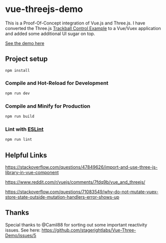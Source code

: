 # vue-threejs-demo

This is a Proof-Of-Concept integration of Vue.js and Three.js. I have converted the Three.js [Trackball Control Example](https://threejs.org/examples/?q=cont#misc_controls_trackball) to a Vue/Vuex application and added some additional UI sugar on top.

[See the demo here](https://vuethree.stagerightlabs.com/)

## Project setup
```
npm install
```

### Compile and Hot-Reload for Development

```sh
npm run dev
```

### Compile and Minify for Production

```sh
npm run build
```

### Lint with [ESLint](https://eslint.org/)

```sh
npm run lint
```

## Helpful Links

https://stackoverflow.com/questions/47849626/import-and-use-three-js-library-in-vue-component

https://www.reddit.com/r/vuejs/comments/7fdq9b/vue_and_threejs/

https://stackoverflow.com/questions/71083549/why-do-not-mutate-vuex-store-state-outside-mutation-handlers-error-shows-up

## Thanks

Special thanks to @Camil88 for sorting out some important reactivity issues.  See here: https://github.com/stagerightlabs/Vue-Three-Demo/issues/5
